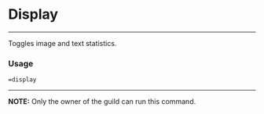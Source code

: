 # Display
---
Toggles image and text statistics.

### Usage
```
=display
```
---
**NOTE:** Only the owner of the guild can run this command.
